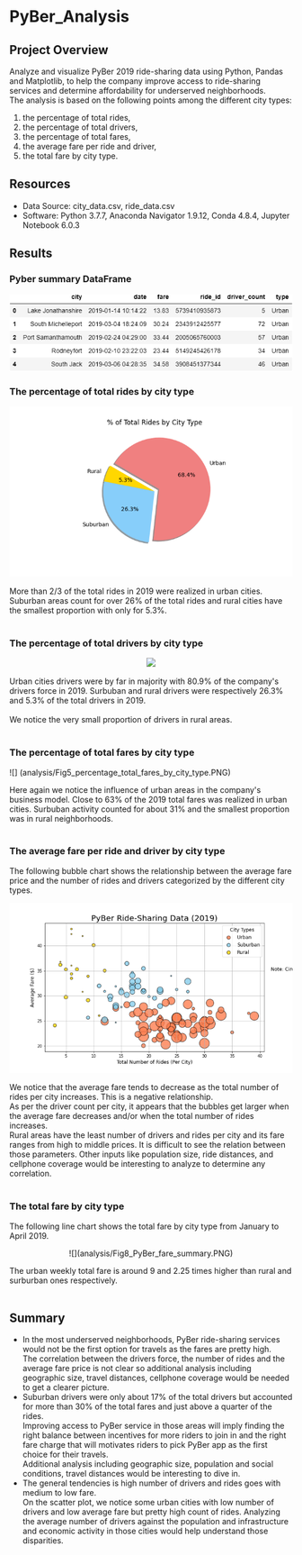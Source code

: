 # PyBer_Analysis

## Project Overview
Analyze and visualize PyBer 2019 ride-sharing data using Python, Pandas and Matplotlib, to help the company improve access to ride-sharing services and determine affordability for underserved neighborhoods.\
The analysis is based on the following points among the different city types:
1. the percentage of total rides,
2. the percentage of total drivers,
3. the percentage of total fares,
4. the average fare per ride and driver,
5. the total fare by city type.

## Resources
- Data Source: city_data.csv, ride_data.csv
- Software: Python 3.7.7, Anaconda Navigator 1.9.12, Conda 4.8.4, Jupyter Notebook 6.0.3

## Results

### Pyber summary DataFrame

![](analysis/pyber_df_styled.PNG)

### The percentage of total rides by city type

![](analysis/Fig6_percentage_rides_by_city.PNG)
</p>
More than 2/3 of the total rides in 2019 were realized in urban cities. Suburban areas count for over 26% of the total rides and rural cities have the smallest proportion with only for 5.3%.<br/><br/>

### The percentage of total drivers by city type

<p align="center">
  <img src="https://user-images.githubusercontent.com/68669675/91503795-05987180-e891-11ea-91ea-4bc35338b4e1.png">
</p>
Urban cities drivers were by far in majority with 80.9% of the company's drivers force in 2019. Surbuban and rural drivers were respectively 26.3% and 5.3% of the total drivers in 2019.<br/><br/>
We notice the very small proportion of drivers in rural areas.<br/><br/>

### The percentage of total fares by city type

![] (analysis/Fig5_percentage_total_fares_by_city_type.PNG)
</p>
Here again we notice the influence of urban areas in the company's business model. Close to 63% of the 2019 total fares was realized in urban cities. Surbuban activity counted for about 31% and the smallest proportion was in rural neighborhoods.<br/><br/>

### The average fare per ride and driver by city type
The following bubble chart shows the relationship between the average fare price and the number of rides and drivers categorized by the different city types.

![](analysis/Fig1_pyber_ride_sharing_data.PNG)
</p>
We notice that the average fare tends to decrease as the total number of rides per city increases. This is a negative relationship.<br/>
As per the driver count per city, it appears that the bubbles get larger when the average fare decreases and/or when the total number of rides increases.<br/>
Rural areas have the least number of drivers and rides per city and its fare ranges from high to middle prices. It is difficult to see the relation between those parameters. Other inputs like population size, ride distances, and cellphone coverage would be interesting to analyze to determine any correlation.<br/><br/>

### The total fare by city type
The following line chart shows the total fare by city type from January to April 2019.

<p align="center">
![](analysis/Fig8_PyBer_fare_summary.PNG)
</p>
The urban weekly total fare is around 9 and 2.25 times higher than rural and surburban ones respectively.<br/><br/>

## Summary

- In the most underserved neighborhoods, PyBer ride-sharing services would not be the first option for travels as the fares are pretty high.<br/>
The correlation between the drivers force, the number of rides and the average fare price is not clear so additional analysis including geographic size, travel distances, cellphone coverage would be needed to get a clearer picture.
- Suburban drivers were only about 17% of the total drivers but accounted for more than 30% of the total fares and just above a quarter of the rides.<br/>
Improving access to PyBer service in those areas will imply finding the right balance between incentives for more riders to join in and the right fare charge that will motivates riders to pick PyBer app as the first choice for their travels.<br/>
Additional analysis including geographic size, population and social conditions, travel distances would be interesting to dive in.<br/>
- The general tendencies is high number of drivers and rides goes with medium to low fare.<br/>
On the scatter plot, we notice some urban cities with low number of drivers and low average fare but pretty high count of rides. Analyzing the average number of drivers against the population and infrastructure and economic activity in those cities would help understand those disparities.